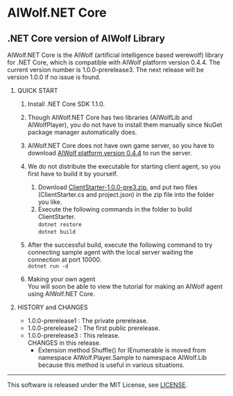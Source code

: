 # AIWolf.NET Core
## .NET Core version of AIWolf Library

AIWolf.NET Core is the AIWolf (artificial intelligence based werewolf) library for .NET Core,
which is compatible with AIWolf platform version 0.4.4.
The current version number is 1.0.0-prerelease3.
The next release will be version 1.0.0 if no issue is found.

1. QUICK START

    1. Install .NET Core SDK 1.1.0.
    2. Though AIWolf.NET Core has two libraries (AIWolfLib and AIWolfPlayer),
you do not have to install them manually since NuGet package manager automatically does.
    3. AIWolf.NET Core does not have own game server, so you have to download
[AIWolf platform version 0.4.4](http://aiwolf.org/server/)
to run the server.
    4. We do not distribute the executable for starting client agent,
so you first have to build it by yourself.
       1. Download [ClientStarter-1.0.0-pre3.zip](https://github.com/AIWolfSharp/AIWolfCore/releases/download/v1.0.0-pre3/ClientStarter-1.0.0-pre3.zip),
and put two files (ClientStarter.cs and project.json) in the zip file
into the folder you like.
       2. Execute the following commands in the folder to build ClientStarter.  
`dotnet restore`  
`dotnet build`
    5. After the successful build, execute the following command
to try connecting sample agent with the local server waiting the connection at port 10000.  
`dotnet run -d`

    6. Making your own agent  
You will soon be able to view the tutorial for making an AIWolf agent using AIWolf.NET Core.

1. HISTORY and CHANGES

    * 1.0.0-prerelease1 : The private prerelease.  
    * 1.0.0-prerelease2 : The first public prerelease.
    * 1.0.0-prerelease3 : This release.  
CHANGES in this release.
      * Extension method Shuffle() for IEnumerable is moved from namespace AIWolf.Player.Sample
to namespace AIWolf.Lib because this method is useful in various situations.
---
This software is released under the MIT License, see [LICENSE](https://github.com/AIWolfSharp/AIWolf_NET/blob/master/LICENSE).
